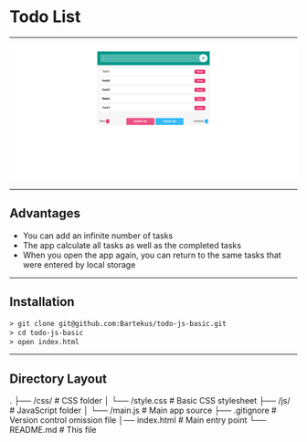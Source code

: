 # Todo List

---

![](IMGS/App-Image.png)

---

## Advantages

- You can add an infinite number of tasks
- The app calculate all tasks as well as the completed tasks
- When you open the app again, you can return to the same tasks that were entered by local storage

---

## Installation

    > git clone git@github.com:Bartekus/todo-js-basic.git
    > cd todo-js-basic
    > open index.html

---

## Directory Layout

.
├── /css/ # CSS folder
│ └── /style.css # Basic CSS stylesheet
├── /js/ # JavaScript folder
│ └── /main.js # Main app source
├── .gitignore # Version control omission file
│── index.html # Main entry point
└── README.md # This file
